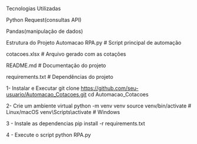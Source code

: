 Tecnologias Utilizadas

Python
  Request(consultas API)
  
  Pandas(manipulação de dados)
  

Estrutura do Projeto
Automacao
RPA.py                # Script principal de automação

cotacoes.xlsx          # Arquivo gerado com as cotações

README.md              # Documentação do projeto

requirements.txt       # Dependências do projeto

1- Instalar e Executar
git clone https://github.com/seu-usuario/Automacao_Cotacoes.git
cd Automacao_Cotacoes

2- Crie um ambiente virtual
python -m venv venv
source venv/bin/activate  # Linux/macOS
venv\Scripts\activate      # Windows

3 - Instale as dependencias
pip install -r requirements.txt

4 - Execute o script
python RPA.py

